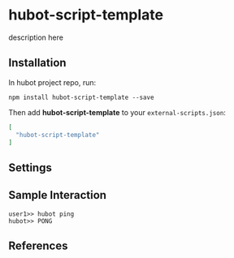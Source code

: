 # hubot-script-template

description here

## Installation

In hubot project repo, run:

`npm install hubot-script-template --save`

Then add **hubot-script-template** to your `external-scripts.json`:

```json
[
  "hubot-script-template"
]
```

## Settings

## Sample Interaction

```
user1>> hubot ping
hubot>> PONG
```

## References


